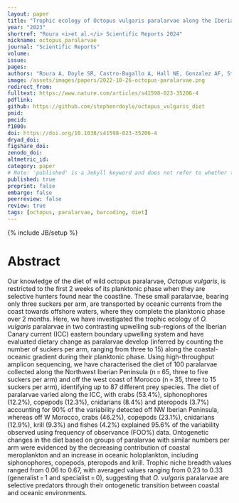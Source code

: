 ```yaml
---
layout: paper
title: "Trophic ecology of Octopus vulgaris paralarvae along the Iberian Canary current eastern boundary upwelling system "
year: "2023"
shortref: "Roura <i>et al.</i> Scientific Reports 2024"
nickname: octopus_paralarvae
journal: "Scientific Reports"
volume:
issue:
pages:
authors: "Roura A, Doyle SR, Castro-Bugallo A, Hall NE, Gonzalez AF, Strugnell JM"
image: /assets/images/papers/2022-10-26-octopus-paralarvae.png
redirect_from:
fulltext: https://www.nature.com/articles/s41598-023-35206-4
pdflink:
github: https://github.com/stephenrdoyle/octopus_vulgaris_diet
pmid:
pmcid:
f1000:
doi: https://doi.org/10.1038/s41598-023-35206-4
dryad_doi:
figshare_doi:
zenodo_doi:
altmetric_id:
category: paper
# Note: 'published' is a Jekyll keyword and does not refer to whether the paper is published, but rather to whether this Markdown should be part of the rendered site.
published: true
preprint: false
embargo: false
peerreview: false
review: true
tags: [octopus, paralarvae, barcoding, diet]
---
```

{% include JB/setup %}

# Abstract

Our knowledge of the diet of wild octopus paralarvae, *Octopus vulgaris*, is restricted to the first 2 weeks of its planktonic phase when they are selective hunters found near the coastline. These small paralarvae, bearing only three suckers per arm, are transported by oceanic currents from the coast towards offshore waters, where they complete the planktonic phase over 2 months. Here, we have investigated the trophic ecology of *O. vulgaris* paralarvae in two contrasting upwelling sub-regions of the Iberian Canary current (ICC) eastern boundary upwelling system and have evaluated dietary change as paralarvae develop (inferred by counting the number of suckers per arm, ranging from three to 15) along the coastal-oceanic gradient during their planktonic phase. Using high-throughput amplicon sequencing, we have characterised the diet of 100 paralarvae collected along the Northwest Iberian Peninsula (n = 65, three to five suckers per arm) and off the west coast of Morocco (n = 35, three to 15 suckers per arm), identifying up to 87 different prey species. The diet of paralarvae varied along the ICC, with crabs (53.4%), siphonophores (12.2%), copepods (12.3%), cnidarians (8.4%) and pteropods (3.7%) accounting for 90% of the variability detected off NW Iberian Peninsula, whereas off W Morocco, crabs (46.2%), copepods (23.1%), cnidarians (12.9%), krill (9.3%) and fishes (4.2%) explained 95.6% of the variability observed using frequency of observance (FOO%) data. Ontogenetic changes in the diet based on groups of paralarvae with similar numbers per arm were evidenced by the decreasing contribution of coastal meroplankton and an increase in oceanic holoplankton, including siphonophores, copepods, pteropods and krill. Trophic niche breadth values ranged from 0.06 to 0.67, with averaged values ranging from 0.23 to 0.33 (generalist = 1 and specialist = 0), suggesting that *O. vulgaris* paralarvae are selective predators through their ontogenetic transition between coastal and oceanic environments.
